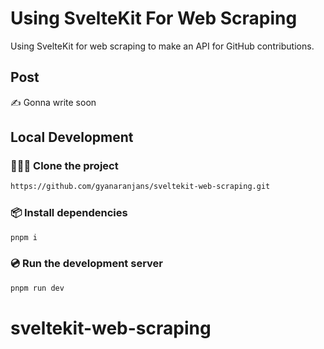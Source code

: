 # Using SvelteKit For Web Scraping

Using SvelteKit for web scraping to make an API for GitHub contributions.

## Post

✍️ Gonna write soon



## Local Development

### 🧑‍🤝‍🧑 Clone the project

```sh
https://github.com/gyanaranjans/sveltekit-web-scraping.git
```

### 📦️ Install dependencies

```sh
pnpm i
```

### 💿️ Run the development server

```sh
pnpm run dev
```
# sveltekit-web-scraping
